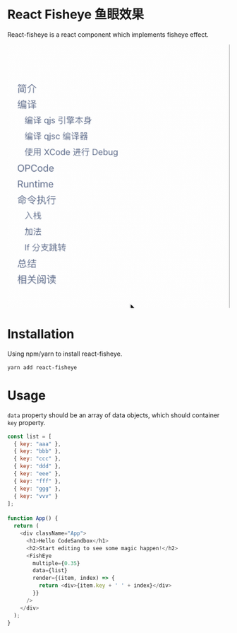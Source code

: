 
# React Fisheye 鱼眼效果

React-fisheye is a react component which implements fisheye effect.

![](./public/example-1.gif)

# Installation

Using npm/yarn to install react-fisheye.

```
yarn add react-fisheye
```

# Usage

`data` property should be an array of data objects, which should container
`key` property.

```javascript
const list = [
  { key: "aaa" },
  { key: "bbb" },
  { key: "ccc" },
  { key: "ddd" },
  { key: "eee" },
  { key: "fff" },
  { key: "ggg" },
  { key: "vvv" }
];

function App() {
  return (
    <div className="App">
      <h1>Hello CodeSandbox</h1>
      <h2>Start editing to see some magic happen!</h2>
      <FishEye
        multiple={0.35}
        data={list}
        render={(item, index) => {
          return <div>{item.key + ' ' + index}</div>
        }}
      />
    </div>
  );
}
```
